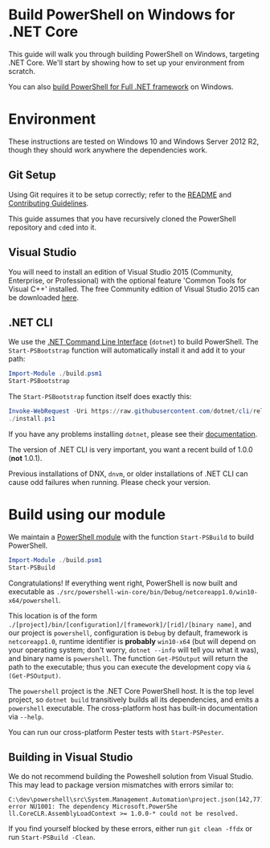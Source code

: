 Build PowerShell on Windows for .NET Core
=========================================

This guide will walk you through building PowerShell on Windows,
targeting .NET Core. We'll start by showing how to set up your
environment from scratch.

You can also [build PowerShell for Full .NET framework](windows-full.md) on Windows.

Environment
===========

These instructions are tested on Windows 10 and Windows Server 2012
R2, though they should work anywhere the dependencies work.

Git Setup
---------

Using Git requires it to be setup correctly; refer to the
[README](../../README.md) and
[Contributing Guidelines](../../.github/CONTRIBUTING.md).

This guide assumes that you have recursively cloned the PowerShell
repository and `cd`ed into it.

Visual Studio
----------------

You will need to install an edition of Visual Studio 2015 (Community, Enterprise, or Professional) with the optional feature 'Common Tools for Visual C++' installed. The free Community edition of Visual Studio 2015 can be downloaded [here](https://www.visualstudio.com/visual-studio-community-vs/).

.NET CLI
--------

We use the [.NET Command Line Interface][dotnet-cli] (`dotnet`) to build PowerShell.
The `Start-PSBootstrap` function will automatically install it and add it to your path:

```powershell
Import-Module ./build.psm1
Start-PSBootstrap
```

The `Start-PSBootstrap` function itself does exactly this:

```powershell
Invoke-WebRequest -Uri https://raw.githubusercontent.com/dotnet/cli/rel/1.0.0/scripts/obtain/install.ps1 -OutFile install.ps1
./install.ps1
```

If you have any problems installing `dotnet`,
please see their [documentation][cli-docs].

The version of .NET CLI is very important, you want a recent build of
1.0.0 (**not** 1.0.1).

Previous installations of DNX, `dnvm`, or older installations of .NET
CLI can cause odd failures when running. Please check your version.

[dotnet-cli]: https://github.com/dotnet/cli#new-to-net-cli
[cli-docs]: https://dotnet.github.io/getting-started/

Build using our module
======================

We maintain a [PowerShell module](../../build.psm1) with
the function `Start-PSBuild` to build PowerShell.

```powershell
Import-Module ./build.psm1
Start-PSBuild
```

Congratulations! If everything went right, PowerShell is now built and
executable as `./src/powershell-win-core/bin/Debug/netcoreapp1.0/win10-x64/powershell`.

This location is of the form
`./[project]/bin/[configuration]/[framework]/[rid]/[binary name]`, and our
project is `powershell`, configuration is `Debug` by default, framework is
`netcoreapp1.0`, runtime identifier is **probably** `win10-x64` (but will depend
on your operating system; don't worry, `dotnet --info` will tell you what it
was), and binary name is `powershell`. The function `Get-PSOutput` will return
the path to the executable; thus you can execute the development copy via `&
(Get-PSOutput)`.

The `powershell` project is the .NET Core PowerShell host. It is the top level
project, so `dotnet build` transitively builds all its dependencies, and emits a
`powershell` executable. The cross-platform host has built-in documentation via
`--help`.

You can run our cross-platform Pester tests with `Start-PSPester`.

Building in Visual Studio
-----------------------------

We do not recommend building the Poweshell solution from Visual Studio. This may lead to package version mismatches with errors similar to:
```
C:\dev\powershell\src\System.Management.Automation\project.json(142,77): error NU1001: The dependency Microsoft.PowerShe
ll.CoreCLR.AssemblyLoadContext >= 1.0.0-* could not be resolved.
```
If you find yourself blocked by these errors, either run `git clean -ffdx` or run `Start-PSBuild -Clean`.
